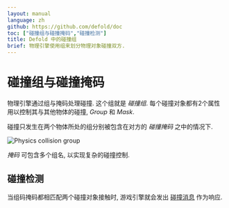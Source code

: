 ```yaml
---
layout: manual
language: zh
github: https://github.com/defold/doc
toc: ["碰撞组与碰撞掩码","碰撞检测"]
title: Defold 中的碰撞组
brief: 物理引擎使用组来划分物理对象碰撞双方.
---
```


# 碰撞组与碰撞掩码

物理引擎通过组与掩码处理碰撞. 这个组就是 _碰撞组_. 每个碰撞对象都有2个属性用以控制其与其他物体的碰撞, *Group* 和 *Mask*.

碰撞只发生在两个物体所处的组分别被包含在对方的 *碰撞掩码* 之中的情况下.

![Physics collision group](/manuals/images/physics/collision_group.png)

*掩码* 可包含多个组名, 以实现复杂的碰撞控制.

## 碰撞检测
当组码掩码都相匹配两个碰撞对象接触时, 游戏引擎就会发出 [碰撞消息](/zh/manuals/physics-messages) 作为响应.
